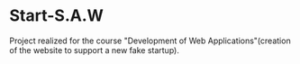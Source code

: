 # Start-S.A.W
Project realized for the course "Development of Web Applications"(creation of the website to support a new fake startup).

